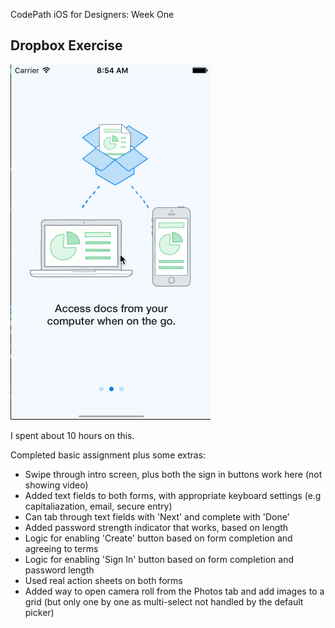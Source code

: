 CodePath iOS for Designers: Week One

## Dropbox Exercise

![](https://github.com/swndr/codepath-week-one/blob/master/Dropbox%20Demo.gif)

I spent about 10 hours on this.

Completed basic assignment plus some extras:
* Swipe through intro screen, plus both the sign in buttons work here (not showing video)
* Added text fields to both forms, with appropriate keyboard settings (e.g capitaliazation, email, secure entry)
* Can tab through text fields with 'Next' and complete with 'Done'
* Added password strength indicator that works, based on length
* Logic for enabling 'Create' button based on form completion and agreeing to terms
* Logic for enabling 'Sign In' button based on form completion and password length
* Used real action sheets on both forms
* Added way to open camera roll from the Photos tab and add images to a grid (but only one by one as multi-select not handled by the default picker)
